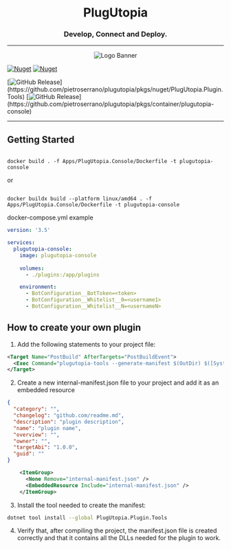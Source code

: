 <h1 align="center">PlugUtopia</h1>
<h3 align="center">Develop, Connect and Deploy.</h3>

---
<p align="center">
<img alt="Logo Banner" src="https://raw.githubusercontent.com/pietroserrano/plugutopia/main/logo.ico?sanitize=true"/>
<br/>

[![Nuget](https://img.shields.io/nuget/v/PlugUtopia.Plugin?label=PlugUtopia.Plugin)](https://www.nuget.org/packages/PlugUtopia.Plugin)
[![Nuget](https://img.shields.io/nuget/dt/PlugUtopia.Plugin?label=Download)](https://www.nuget.org/packages/PlugUtopia.Plugin)

[![GitHub Release](https://img.shields.io/github/v/release/pietroserrano/plugutopia?label=PlugUtopia.Plugin.Tools&filter=PlugUtopia.Plugin.Tools*)](https://github.com/pietroserrano/plugutopia/pkgs/nuget/PlugUtopia.Plugin.Tools)
[![GitHub Release](https://img.shields.io/github/v/release/pietroserrano/plugutopia?label=PlugUtopia.Console&filter=PlugUtopia-Console*)](https://github.com/pietroserrano/plugutopia/pkgs/container/plugutopia-console)

---

## Getting Started

```shell

docker build . -f Apps/PlugUtopia.Console/Dockerfile -t plugutopia-console

```

or

```shell

docker buildx build --platform linux/amd64 . -f Apps/PlugUtopia.Console/Dockerfile -t plugutopia-console

```

docker-compose.yml example

```yaml
version: '3.5'

services:
  plugutopia-console:
    image: plugutopia-console
    
    volumes:
      - ./plugins:/app/plugins

    environment:
      - BotConfiguration__BotToken=<token>
      - BotConfiguration__Whitelist__0=<username1>
      - BotConfiguration__Whitelist__N=<usernameN>

```

## How to create your own plugin
1. Add the following statements to your project file:

```xml
<Target Name="PostBuild" AfterTargets="PostBuildEvent">
  <Exec Command="plugutopia-tools --generate-manifest $(OutDir) $([System.IO.Path]::Combine($(TargetDir), $(AssemblyName)))" />
</Target>
```

2. Create a new internal-manifest.json file to your project and add it as an embedded resource
```json
{
  "category": "",
  "changelog": "github.com/readme.md",
  "description": "plugin description",
  "name": "plugin name",
  "overview": "",
  "owner": "",
  "targetAbi": "1.0.0",
  "guid": ""
}
```

```xml
	<ItemGroup>
	  <None Remove="internal-manifest.json" />
	  <EmbeddedResource Include="internal-manifest.json" />
	</ItemGroup>
```

3. Install the tool needed to create the manifest:
```bash
dotnet tool install --global PlugUtopia.Plugin.Tools
```

4. Verify that, after compiling the project, the manifest.json file is created correctly and that it contains all the DLLs needed for the plugin to work.
